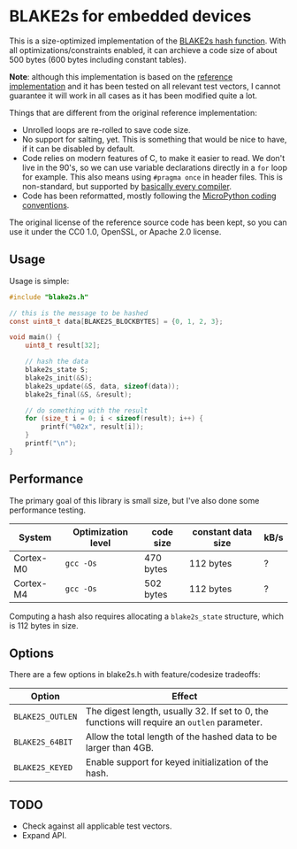 # BLAKE2s for embedded devices

This is a size-optimized implementation of the [BLAKE2s hash function](https://blake2.net/).
With all optimizations/constraints enabled, it can archieve a code size of about 500 bytes (600 bytes including constant tables).

**Note**: although this implementation is based on the [reference implementation](https://github.com/BLAKE2/BLAKE2/tree/master/ref)
and it has been tested on all relevant test vectors, I cannot guarantee it will
work in all cases as it has been modified quite a lot.

Things that are different from the original reference implementation:

  * Unrolled loops are re-rolled to save code size.
  * No support for salting, yet. This is something that would
    be nice to have, if it can be disabled by default.
  * Code relies on modern features of C, to make it easier to read. We don't
    live in the 90's, so we can use variable declarations directly in a `for`
    loop for example. This also means using `#pragma once` in header files.
    This is non-standard, but supported by
    [basically every compiler](https://en.wikipedia.org/wiki/Pragma_once#Portability).
  * Code has been reformatted, mostly following the
[MicroPython coding conventions](https://github.com/micropython/micropython/blob/master/CODECONVENTIONS.md#c-code-conventions).

The original license of the reference source code has been kept, so you can use
it under the CC0 1.0, OpenSSL, or Apache 2.0 license.


## Usage

Usage is simple:

```c
#include "blake2s.h"

// this is the message to be hashed
const uint8_t data[BLAKE2S_BLOCKBYTES] = {0, 1, 2, 3};

void main() {
    uint8_t result[32];

    // hash the data
    blake2s_state S;
    blake2s_init(&S);
    blake2s_update(&S, data, sizeof(data));
    blake2s_final(&S, &result);

    // do something with the result
    for (size_t i = 0; i < sizeof(result); i++) {
        printf("%02x", result[i]);
    }
    printf("\n");
}
```


## Performance

The primary goal of this library is small size, but I've also done some
performance testing.

| System    | Optimization level | code size | constant data size | kB/s         |
| --------- | ------------------ | --------- | ------------------ | ------------ |
| Cortex-M0 | `gcc -Os`          | 470 bytes | 112 bytes          | ?            |
| Cortex-M4 | `gcc -Os`          | 502 bytes | 112 bytes          | ?            |

Computing a hash also requires allocating a `blake2s_state` structure, which is 112 bytes in size.


## Options

There are a few options in blake2s.h with feature/codesize tradeoffs:

| Option              | Effect                                                                                        |
| ------------------- | --------------------------------------------------------------------------------------------- |
| `BLAKE2S_OUTLEN`    | The digest length, usually 32. If set to 0, the functions will require an `outlen` parameter. |
| `BLAKE2S_64BIT`     | Allow the total length of the hashed data to be larger than 4GB.                              |
| `BLAKE2S_KEYED`     | Enable support for keyed initialization of the hash.                                          |


## TODO

  * Check against all applicable test vectors.
  * Expand API.
